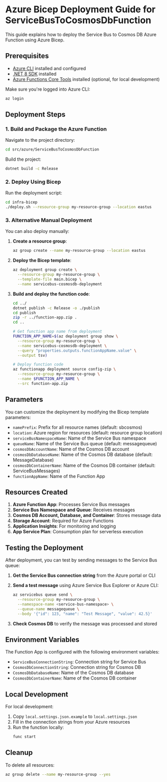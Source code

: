 # Azure Bicep Deployment Guide for ServiceBusToCosmosDbFunction

This guide explains how to deploy the Service Bus to Cosmos DB Azure Function using Azure Bicep.

## Prerequisites

- [Azure CLI](https://docs.microsoft.com/en-us/cli/azure/install-azure-cli) installed and configured
- [.NET 8 SDK](https://dotnet.microsoft.com/download/dotnet/8.0) installed
- [Azure Functions Core Tools](https://docs.microsoft.com/en-us/azure/azure-functions/functions-run-local) installed (optional, for local development)

Make sure you're logged into Azure CLI:
```bash
az login
```

## Deployment Steps

### 1. Build and Package the Azure Function

Navigate to the project directory:
```bash
cd src/azure/ServiceBusToCosmosDbFunction
```

Build the project:
```bash
dotnet build -c Release
```

### 2. Deploy Using Bicep

Run the deployment script:
```bash
cd infra-bicep
./deploy.sh --resource-group my-resource-group --location eastus
```

### 3. Alternative Manual Deployment

You can also deploy manually:

1. **Create a resource group**:
   ```bash
   az group create --name my-resource-group --location eastus
   ```

2. **Deploy the Bicep template**:
   ```bash
   az deployment group create \
     --resource-group my-resource-group \
     --template-file main.bicep \
     --name servicebus-cosmosdb-deployment
   ```

3. **Build and deploy the function code**:
   ```bash
   cd ../
   dotnet publish -c Release -o ./publish
   cd publish
   zip -r ../function-app.zip .
   cd ..
   
   # Get function app name from deployment
   FUNCTION_APP_NAME=$(az deployment group show \
     --resource-group my-resource-group \
     --name servicebus-cosmosdb-deployment \
     --query "properties.outputs.functionAppName.value" \
     --output tsv)
   
   # Deploy function code
   az functionapp deployment source config-zip \
     --resource-group my-resource-group \
     --name $FUNCTION_APP_NAME \
     --src function-app.zip
   ```

## Parameters

You can customize the deployment by modifying the Bicep template parameters:

- `namePrefix`: Prefix for all resource names (default: sbcosmos)
- `location`: Azure region for resources (default: resource group location)
- `serviceBusNamespaceName`: Name of the Service Bus namespace
- `queueName`: Name of the Service Bus queue (default: messagequeue)
- `cosmosDbAccountName`: Name of the Cosmos DB account
- `cosmosDbDatabaseName`: Name of the Cosmos DB database (default: MessageDatabase)
- `cosmosDbContainerName`: Name of the Cosmos DB container (default: ServiceBusMessages)
- `functionAppName`: Name of the Function App

## Resources Created

1. **Azure Function App**: Processes Service Bus messages
2. **Service Bus Namespace and Queue**: Receives messages
3. **Cosmos DB Account, Database, and Container**: Stores message data
4. **Storage Account**: Required for Azure Functions
5. **Application Insights**: For monitoring and logging
6. **App Service Plan**: Consumption plan for serverless execution

## Testing the Deployment

After deployment, you can test by sending messages to the Service Bus queue:

1. **Get the Service Bus connection string** from the Azure portal or CLI
2. **Send a test message** using Azure Service Bus Explorer or Azure CLI:
   ```bash
   az servicebus queue send \
     --resource-group my-resource-group \
     --namespace-name <service-bus-namespace> \
     --queue-name messagequeue \
     --body '{"id": 123, "name": "Test Message", "value": 42.5}'
   ```

3. **Check Cosmos DB** to verify the message was processed and stored

## Environment Variables

The Function App is configured with the following environment variables:

- `ServiceBusConnectionString`: Connection string for Service Bus
- `CosmosDbConnectionString`: Connection string for Cosmos DB  
- `CosmosDbDatabaseName`: Name of the Cosmos DB database
- `CosmosDbContainerName`: Name of the Cosmos DB container

## Local Development

For local development:

1. Copy `local.settings.json.example` to `local.settings.json`
2. Fill in the connection strings from your Azure resources
3. Run the function locally:
   ```bash
   func start
   ```

## Cleanup

To delete all resources:
```bash
az group delete --name my-resource-group --yes
```